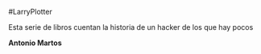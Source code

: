 #LarryPlotter

Esta serie de libros cuentan la historia de un hacker de los que hay pocos

**Antonio Martos**